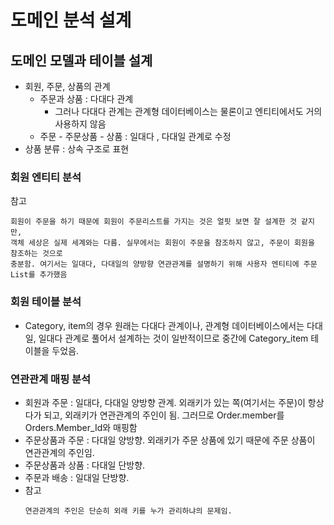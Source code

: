 # 도메인 분석 설계

## 도메인 모델과 테이블 설계
- 회원, 주문, 상품의 관계
    - 주문과 상품 : 다대다 관계
        - 그러나 다대다 관계는 관계형 데이터베이스는 물론이고 엔티티에서도 거의 사용하지 않음
    - 주문 - 주문상품 - 상품 : 일대다 , 다대일 관계로 수정
- 상품 분류 : 상속 구조로 표현

### 회원 엔티티 분석
참고

```
회원이 주문을 하기 때문에 회원이 주문리스트를 가지는 것은 얼핏 보면 잘 설계한 것 같지만,
객체 세상은 실제 세계와는 다름. 실무에서는 회원이 주문을 참조하지 않고, 주문이 회원을 참조하는 것으로 
충분함. 여기서는 일대다, 다대일의 양방향 연관관계를 설명하기 위해 사용자 엔티티에 주문 List를 추가했음
```

### 회원 테이블 분석
- Category, item의 경우 원래는 다대다 관계이나, 
관계형 데이터베이스에서는 다대일, 일대다 관계로 풀어서 설계하는 것이 일반적이므로 중간에 Category_item
  테이블을 두었음.
  
### 연관관계 매핑 분석
- 회원과 주문 : 일대다, 다대일 양방향 관계. 외래키가 있는 쪽(여기서는 주문)이 항상 다가 되고,
    외래키가 연관관계의 주인이 됨. 그러므로 Order.member를 Orders.Member_Id와 매핑함
- 주문상품과 주문 : 다대일 양방향. 외래키가 주문 상품에 있기 때문에 주문 상품이 연관관계의 주인임. 
- 주문상품과 상품 : 다대일 단방향. 
- 주문과 배송 : 일대일 단방향. 
- 참고
    ``` 
    연관관계의 주인은 단순히 외래 키를 누가 관리하냐의 문제임.
    ```


    